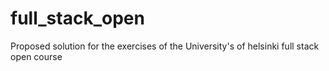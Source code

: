 # full_stack_open
Proposed solution for the exercises of the University's of helsinki full stack open course
